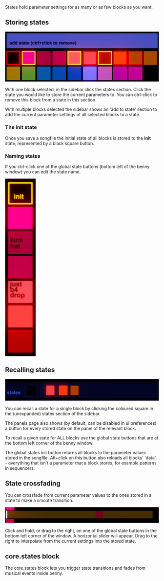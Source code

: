States hold parameter settings for as many or as few blocks as you want.

## Storing states

![sidebar states section again](assets/screenshots/sidebar_states_edit.png)

With one block selected, in the sidebar click the states section. Click the state you would like to store the current parameters to. You can ctrl-click to remove this block from a state in this section.

With multiple blocks selected the sidebar shows an 'add to state' section to add the current parameter settings of all selected blocks to a state.

### The **init** state

Once you save a songfile the initial state of all blocks is stored to the **init** state, represented by a black square button.

### Naming states

If you ctrl-click one of the global state buttons (bottom left of the benny window) you can edit the state name.

![global state buttons](assets/screenshots/global_states.png)

## Recalling states

![sidebar states](assets/screenshots/sidebar_states_folded.png)

You can recall a state for a single block by clicking the coloured square in the (unexpanded) states section of the sidebar.

The panels page also shows (by default, can be disabled in ui preferences) a button for every stored state on the panel of the relevant block.

To recall a given state for ALL blocks use the global state buttons that are at the bottom left corner of the benny window.

The global states init button returns all blocks to the parameter values stored in the songfile. Alt+click on this button also reloads all blocks' 'data' - everything that isn't a parameter that a block stores, for example patterns in sequencers.

## State crossfading

You can crossfade from current parameter values to the ones stored in a state to make a smooth transition.

![state xfade](assets/screenshots/state_fade.png)

Click and hold, or drag to the right, on one of the global state buttons in the bottom left corner of the window. A horizontal slider will appear. Drag to the right to interpolate from the current settings into the stored state.

## core.states block

The core.states block lets you trigger state transitions and fades from musical events inside benny.